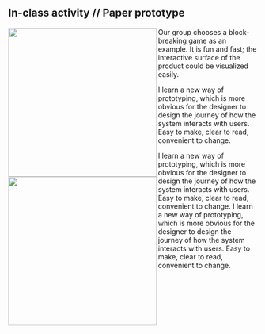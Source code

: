 ## In-class activity // Paper prototype

<img align="left" width="300" height="300" src="https://github.com/ShuchenWuu/Slave-to-algorithm/blob/master/week%206/Screen%20Shot%202020-08-28%20at%2012.43.50.png">

<img align="left" height="300" src="https://github.com/ShuchenWuu/Slave-to-algorithm/blob/master/week%206/IMB_UIkZHR.GIF">

Our group chooses a block-breaking game as an example. It is fun and fast; the interactive surface of the product could be visualized easily.

I learn a new way of prototyping, which is more obvious for the designer to design the journey of how the system interacts with users. Easy to make, clear to read, convenient to change.

I learn a new way of prototyping, which is more obvious for the designer to design the journey of how the system interacts with users. Easy to make, clear to read, convenient to change.
I learn a new way of prototyping, which is more obvious for the designer to design the journey of how the system interacts with users. Easy to make, clear to read, convenient to change.
